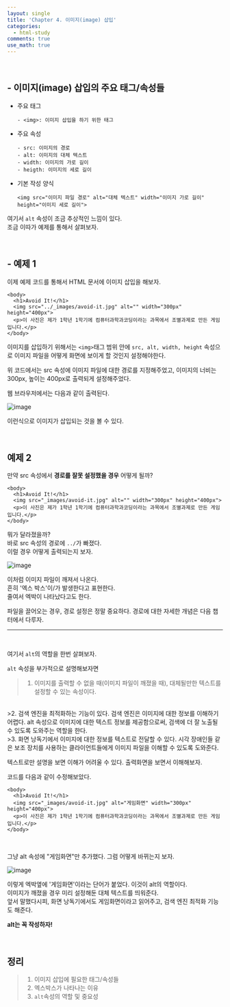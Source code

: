 ```yaml
---
layout: single
title: 'Chapter 4. 이미지(image) 삽입'
categories:
  - html-study
comments: true
use_math: true
---
```


<br>

## - 이미지(image) 삽입의 주요 태그/속성들

- 주요 태그  
  ```
  - <img>: 이미지 삽입을 하기 위한 태그
  ```

- 주요 속성  
  ```
  - src: 이미지의 경로
  - alt: 이미지의 대체 텍스트
  - width: 이미지의 가로 길이
  - heigth: 이미지의 세로 길이
  ```

- 기본 작성 양식  
  ```
  <img src="이미지 파일 경로" alt="대체 텍스트" width="이미지 가로 길이" height="이미지 세로 길이"> 
  ```  


여기서 ```alt``` 속성이 조금 추상적인 느낌이 있다.  
조금 이따가 예제를 통해서 살펴보자.

<br>

## - 예제 1
 
이제 예제 코드를 통해서 HTML 문서에 이미지 삽입을 해보자.

```
<body>
  <h1>Avoid It!</h1>
  <img src="../_images/avoid-it.jpg" alt="" width="300px" height="400px">
  <p>이 사진은 제가 1학년 1학기에 컴퓨터과학과코딩이라는 과목에서 조별과제로 만든 게임입니다.</p>
</body>
```

이미지를 삽입하기 위해서는 ```<img>```태그 범위 안에
```src, alt, width, height``` 속성으로 이미지 파일을 어떻게 화면에 보이게 할 것인지 설정해야한다.

위 코드에서는 src 속성에 이미지 파일에 대한 경로를 지정해주었고, 이미지의 너비는 300px, 높이는 400px로 출력되게 설정해주었다.

웹 브라우저에서는 다음과 같이 출력된다.

![image](https://github.com/lgwqwer/lgwqwer.github.io/assets/129755540/7defdbc2-bf53-46c8-afe7-fb89ea6b0336)

이런식으로 이미지가 삽입되는 것을 볼 수 있다.

<br>

## 예제 2

만약 src 속성에서 **경로를 잘못 설정했을 경우**
어떻게 될까?


```
<body>
  <h1>Avoid It!</h1>
  <img src="_images/avoid-it.jpg" alt="" width="300px" height="400px">
  <p>이 사진은 제가 1학년 1학기에 컴퓨터과학과코딩이라는 과목에서 조별과제로 만든 게임입니다.</p>
</body>
```

뭐가 달라졌을까?  
바로 src 속성의 경로에 ```../```가 빠졌다.  
이럴 경우 어떻게 출력되는지 보자.

![image](https://github.com/lgwqwer/lgwqwer.github.io/assets/129755540/cacfb1fa-8b10-415f-99c5-5ba4270e84b1)


이처럼 이미지 파일이 깨져서 나온다.  
흔히 '엑스 박스'이/가 발생한다고 표현한다.  
줄여서 엑박이 나타났다고도 한다.

파일을 끌어오는 경우, 경로 설정은 정말 중요하다.
경로에 대한 자세한 개념은 다음 챕터에서 다루자.

<hr>
<br>

여기서 ```alt```의 역할을 한번 살펴보자.

```alt``` 속성을 부가적으로 설명해보자면
>1. 이미지를 출력할 수 없을 때(이미지 파일이 깨졌을 때), 대체될만한 텍스트를 설정할 수 있는 속성이다.  
<br>
>2. 검색 엔진을 최적화하는 기능이 있다.  
검색 엔진은 이미지에 대한 정보를 이해하기 어렵다.   
alt 속성으로 이미지에 대한 텍스트 정보를 제공함으로써, 검색에 더 잘 노출될 수 있도록 도와주는 역할을 한다.  
<br>
>3. 화면 낭독기에서 이미지에 대한 정보를 텍스트로 전달할 수 있다.  
시각 장애인들 같은 보조 장치를 사용하는 클라이언트들에게 이미지 파일을 이해할 수 있도록 도와준다. 

텍스트로만 설명을 보면 이해가 어려울 수 있다.
출력화면을 보면서 이해해보자.

코드를 다음과 같이 수정해보았다.

```
<body>
  <h1>Avoid It!</h1>
  <img src="_images/avoid-it.jpg" alt="게임화면" width="300px" height="400px">
  <p>이 사진은 제가 1학년 1학기에 컴퓨터과학과코딩이라는 과목에서 조별과제로 만든 게임입니다.</p>
</body>
```

<br>

그냥 alt 속성에 "게임화면"만 추가했다.
그럼 어떻게 바뀌는지 보자.

![image](https://github.com/lgwqwer/lgwqwer.github.io/assets/129755540/b5b11324-a027-4ed2-b08f-c121ea7d3b06)

이렇게 엑박옆에 '게임화면'이라는 단어가 붙었다.
이것이 alt의 역할이다.  
이미지가 깨졌을 경우 미리 설정해둔 대체 텍스트를 띄워준다.  
앞서 말했다시피, 화면 낭독기에서도 게임화면이라고 읽어주고, 검색 엔진 최적화 기능도 해준다.

**alt는 꼭 작성하자!**

<br>

## 정리

> 1. 이미지 삽입에 필요한 태그/속성들
> 2. 엑스박스가 나타나는 이유
> 3. ```alt```속성의 역할 및 중요성
